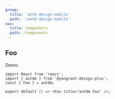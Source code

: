 ```yaml
---
group:
  title: 'antd-design-mobile'
  path: '/antd-design-mobile'
nav:
  title: Components
  path: /components
---
```


## Foo

Demo:

```tsx
import React from 'react';
import { antdm } from '@yang/ant-design-plus';
const { Foo } = antdm;

export default () => <Foo title="antdm Foo" />;
```

